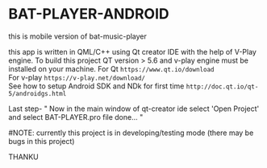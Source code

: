 # BAT-PLAYER-ANDROID
this is mobile version of bat-music-player

this app is written in QML/C++ using Qt creator IDE with the help of V-Play engine. 
To build this project QT version > 5.6 and v-play engine must be installed on your machine. 
For Qt `https://www.qt.io/download`  
For v-play `https://v-play.net/download/`  
See how to setup Android SDK and NDk for first time `http://doc.qt.io/qt-5/androidgs.html`

Last step- " Now in the main window of qt-creator ide select 'Open Project' and select BAT-PLAYER.pro file done... "




#NOTE:
currently this project is in developing/testing mode (there may be bugs in this project)


THANKU
